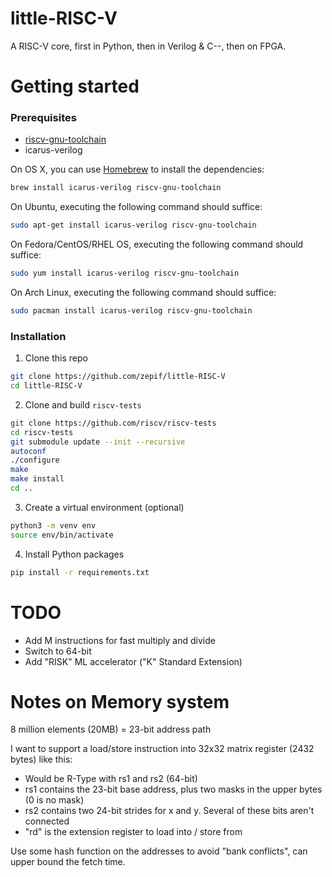 # little-RISC-V

A RISC-V core, first in Python, then in Verilog & C--, then on FPGA.

# Getting started

### Prerequisites
* [riscv-gnu-toolchain](https://github.com/riscv-collab/riscv-gnu-toolchain)
* icarus-verilog

On OS X, you can use [Homebrew](https://brew.sh) to install the dependencies:
```sh
brew install icarus-verilog riscv-gnu-toolchain
```

On Ubuntu, executing the following command should suffice:
```sh
sudo apt-get install icarus-verilog riscv-gnu-toolchain
```

On Fedora/CentOS/RHEL OS, executing the following command should suffice:
```sh
sudo yum install icarus-verilog riscv-gnu-toolchain
```
On Arch Linux, executing the following command should suffice:

```sh
sudo pacman install icarus-verilog riscv-gnu-toolchain
```

### Installation
1. Clone this repo
```sh
git clone https://github.com/zepif/little-RISC-V
cd little-RISC-V
 ```
2. Clone and build `riscv-tests`
```sh
git clone https://github.com/riscv/riscv-tests
cd riscv-tests
git submodule update --init --recursive
autoconf
./configure
make
make install
cd ..
```
3. Create a virtual environment (optional)
```sh
python3 -m venv env
source env/bin/activate
```
4. Install Python packages
```sh
pip install -r requirements.txt
```

# TODO

* Add M instructions for fast multiply and divide
* Switch to 64-bit
* Add "RISK" ML accelerator ("K" Standard Extension)


# Notes on Memory system

8 million elements (20MB) = 23-bit address path

I want to support a load/store instruction into 32x32 matrix register (2432 bytes) like this:
* Would be R-Type with rs1 and rs2 (64-bit)
* rs1 contains the 23-bit base address, plus two masks in the upper bytes (0 is no mask)
* rs2 contains two 24-bit strides for x and y. Several of these bits aren't connected
* "rd" is the extension register to load into / store from

Use some hash function on the addresses to avoid "bank conflicts", can upper bound the fetch time.
